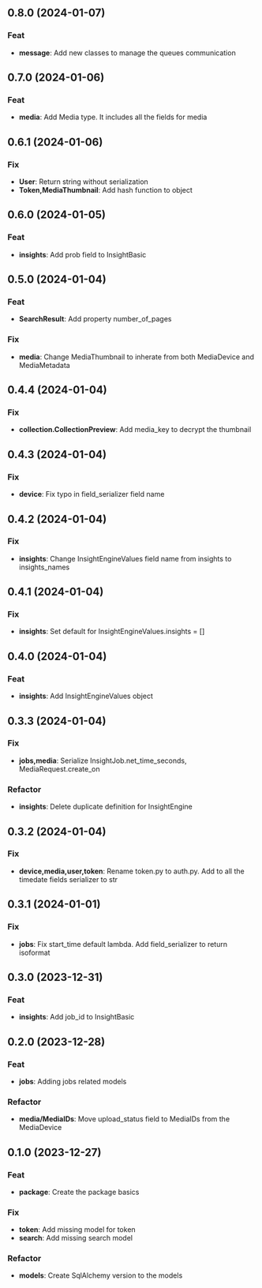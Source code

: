 ## 0.8.0 (2024-01-07)

### Feat

- **message**: Add new classes to manage the queues communication

## 0.7.0 (2024-01-06)

### Feat

- **media**: Add Media type. It includes all the fields for media

## 0.6.1 (2024-01-06)

### Fix

- **User**: Return string without serialization
- **Token,MediaThumbnail**: Add hash function to object

## 0.6.0 (2024-01-05)

### Feat

- **insights**: Add prob field to InsightBasic

## 0.5.0 (2024-01-04)

### Feat

- **SearchResult**: Add property number_of_pages

### Fix

- **media**: Change MediaThumbnail to inherate from both MediaDevice and MediaMetadata

## 0.4.4 (2024-01-04)

### Fix

- **collection.CollectionPreview**: Add media_key to decrypt the thumbnail

## 0.4.3 (2024-01-04)

### Fix

- **device**: Fix typo in field_serializer field name

## 0.4.2 (2024-01-04)

### Fix

- **insights**: Change InsightEngineValues field name from insights to insights_names

## 0.4.1 (2024-01-04)

### Fix

- **insights**: Set default for InsightEngineValues.insights = []

## 0.4.0 (2024-01-04)

### Feat

- **insights**: Add InsightEngineValues object

## 0.3.3 (2024-01-04)

### Fix

- **jobs,media**: Serialize InsightJob.net_time_seconds, MediaRequest.create_on

### Refactor

- **insights**: Delete duplicate definition for InsightEngine

## 0.3.2 (2024-01-04)

### Fix

- **device,media,user,token**: Rename token.py to auth.py. Add to all the timedate fields serializer to str

## 0.3.1 (2024-01-01)

### Fix

- **jobs**: Fix start_time default lambda. Add field_serializer to return isoformat

## 0.3.0 (2023-12-31)

### Feat

- **insights**: Add job_id to InsightBasic

## 0.2.0 (2023-12-28)

### Feat

- **jobs**: Adding jobs related models

### Refactor

- **media/MediaIDs**: Move upload_status field to MediaIDs from the MediaDevice

## 0.1.0 (2023-12-27)

### Feat

- **package**: Create the package basics

### Fix

- **token**: Add missing model for token
- **search**: Add missing search model

### Refactor

- **models**: Create SqlAlchemy version to the models

